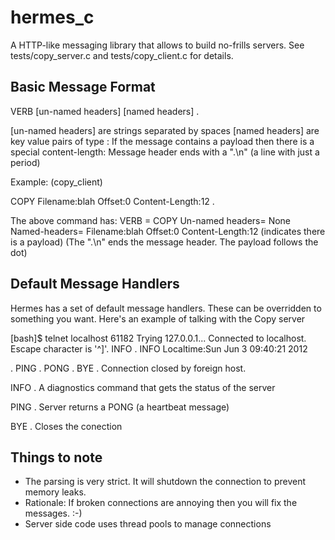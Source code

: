 hermes_c
========

A HTTP-like messaging library that allows to build no-frills servers.
See tests/copy_server.c and tests/copy_client.c for details.

Basic Message Format
---------------------

VERB [un-named headers]
[named headers]
.

[un-named headers] are strings separated by spaces
[named headers] are key value pairs of type 
<key>:<value>
If the message contains a payload then there is a special
content-length: <num>
Message header ends with a ".\n" (a line with just a period)

Example: (copy_client)

COPY
Filename:blah
Offset:0
Content-Length:12
.

The above command has:
VERB =              COPY
Un-named headers=   None
Named-headers=      Filename:blah
                    Offset:0
                    Content-Length:12 (indicates there is a payload)
(The ".\n" ends the message header. The payload follows the dot)


Default Message Handlers
-------------------------

Hermes has a set of default message handlers. These can be overridden to something you want.
Here's an example of talking with the Copy server

[bash]$ telnet localhost 61182
Trying 127.0.0.1...
Connected to localhost.
Escape character is '^]'.
INFO .
INFO
Localtime:Sun Jun  3 09:40:21 2012

.
PING .
PONG
.
BYE .
Connection closed by foreign host.


INFO .
A diagnostics command that gets the status of the server

PING .
Server returns a PONG (a heartbeat message)

BYE .
Closes the conection

Things to note
---------------

* The parsing is very strict. It will shutdown the connection to prevent memory leaks.
* Rationale: If broken connections are annoying then you will fix the messages. :-)
* Server side code uses thread pools to manage connections


